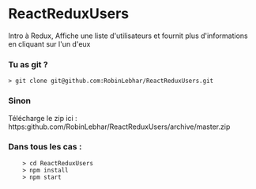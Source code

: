 # ReactReduxUsers
Intro à Redux, Affiche une liste d'utilisateurs et fournit plus d'informations en cliquant sur l'un d'eux

### Tu as git ? ###

```
> git clone git@github.com:RobinLebhar/ReactReduxUsers.git

```

### Sinon ###

Télécharge le zip ici : https:github.com/RobinLebhar/ReactReduxUsers/archive/master.zip
	
	
### Dans tous les cas : ###
```
	> cd ReactReduxUsers
	> npm install
	> npm start
```
